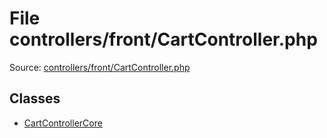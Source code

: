 File controllers/front/CartController.php
=========
Source: [controllers/front/CartController.php](https://github.com/PrestaShop/PrestaShop/blob/1.6.1.1/controllers/front/CartController.php)


Classes
-------

* [CartControllerCore](class.CartControllerCore.md)

